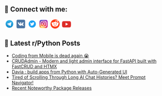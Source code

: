 ## 🔎 Connect with me:
[<img src="https://github.com/bullbesh/bullbesh/blob/main/images/Telegram.png" width="32" height="32" />](https://t.me/bullbesh)
[<img src="https://github.com/bullbesh/bullbesh/blob/main/images/VK.png" width="32" height="32" />](https://vk.com/bullbesh)
[<img src="https://github.com/bullbesh/bullbesh/blob/main/images/Twitter.png" width="32" height="32" />](https://twitter.com/bullbesh1)
[<img src="https://github.com/bullbesh/bullbesh/blob/main/images/Instagram.png" width="32" height="32" />](https://www.instagram.com/bullbesh)
[<img src="https://github.com/bullbesh/bullbesh/blob/main/images/Reddit.png" width="32" height="32" />](https://www.reddit.com/user/bullbesh)
[<img src="https://github.com/bullbesh/bullbesh/blob/main/images/YouTube.png" width="32" height="32" />](https://www.youtube.com/channel/UCtfjRs6uzgq5mfm8S06WTcg)

## 📕 Latest r/Python Posts
<!-- BLOG-POST-LIST:START -->
- [Coding from Mobile is dead again 😭](https://www.reddit.com/r/Python/comments/1l4z7bp/coding_from_mobile_is_dead_again/)
- [CRUDAdmin - Modern and light admin interface for FastAPI built with FastCRUD and HTMX](https://www.reddit.com/r/Python/comments/1l4yh0g/crudadmin_modern_and_light_admin_interface_for/)
- [Davia : build apps from Python with Auto-Generated UI](https://www.reddit.com/r/Python/comments/1l4x0pe/davia_build_apps_from_python_with_autogenerated_ui/)
- [Tired of Scrolling Through Long AI Chat Histories? Meet Prompt Navigator!](https://www.reddit.com/r/Python/comments/1l4wac7/tired_of_scrolling_through_long_ai_chat_histories/)
- [Recent Noteworthy Package Releases](https://www.reddit.com/r/Python/comments/1l4oy6a/recent_noteworthy_package_releases/)
<!-- BLOG-POST-LIST:END -->
